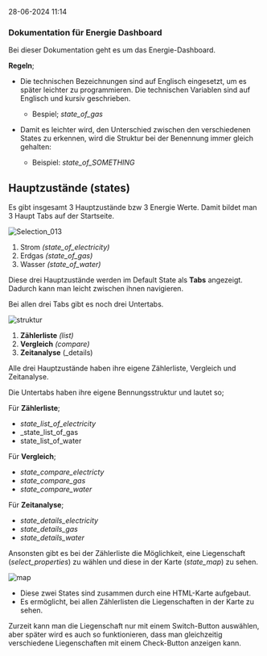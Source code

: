 28-06-2024 11:14

### Dokumentation für Energie Dashboard

Bei dieser Dokumentation geht es um das Energie-Dashboard. 

**Regeln**;
* Die technischen Bezeichnungen sind auf Englisch eingesetzt, um es später leichter zu programmieren. Die technischen Variablen sind auf Englisch und kursiv geschrieben. 
	* Bespiel; *state_of_gas*

* Damit es leichter wird, den Unterschied zwischen den verschiedenen States zu erkennen, wird die Struktur bei der Benennung immer gleich gehalten:
	* Beispiel: _state_of_SOMETHING_


## Hauptzustände (states)

Es gibt insgesamt 3 Hauptzustände bzw 3 Energie Werte.
Damit bildet man 3 Haupt Tabs auf der Startseite.

![Selection_013](https://github.com/yusufscelik/Dokumentation/assets/95184239/abbfcaf5-3078-44e8-8c5b-3fccd9251540)

1. Strom *(state_of_electricity)* <br>
2. Erdgas *(state_of_gas)* <br>
3. Wasser *(state_of_water)* <br>
   
Diese drei Hauptzustände werden im Default State als **Tabs** angezeigt. Dadurch kann man leicht zwischen ihnen navigieren.


Bei allen drei Tabs gibt es noch drei Untertabs.

![struktur](https://github.com/yusufscelik/Dokumentation/assets/95184239/9b7b5227-f819-464a-9c80-7c62c4586661)

1. **Zählerliste** *(list)*
2. **Vergleich** *(compare)*
3. **Zeitanalyse** (_details)

Alle drei Hauptzustände haben ihre eigene Zählerliste, Vergleich und Zeitanalyse. 

Die Untertabs haben ihre eigene Bennungsstruktur und lautet so;

Für **Zählerliste**;

* _state_list_of_electricity_
* _state_list_of_gas
* state_list_of_water

Für **Vergleich**;


* *state_compare_electricty*
* *state_compare_gas*
* *state_compare_water*

Für **Zeitanalyse**;
* *state_details_electricity*
* *state_details_gas*
* *state_details_water*

Ansonsten gibt es bei der Zählerliste die Möglichkeit, eine Liegenschaft (_select_properties_) zu wählen und diese in der Karte (_state_map_) zu sehen. 

![map](https://github.com/yusufscelik/Dokumentation/assets/95184239/1c4f3ed0-497e-4249-9682-691b26a28bd0)


* Diese zwei States sind zusammen durch eine HTML-Karte aufgebaut.
* Es ermöglicht, bei allen Zählerlisten die Liegenschaften in der Karte zu sehen.

Zurzeit kann man die Liegenschaft nur mit einem Switch-Button auswählen, aber später wird es auch so funktionieren, dass man gleichzeitig verschiedene Liegenschaften mit einem Check-Button anzeigen kann.
